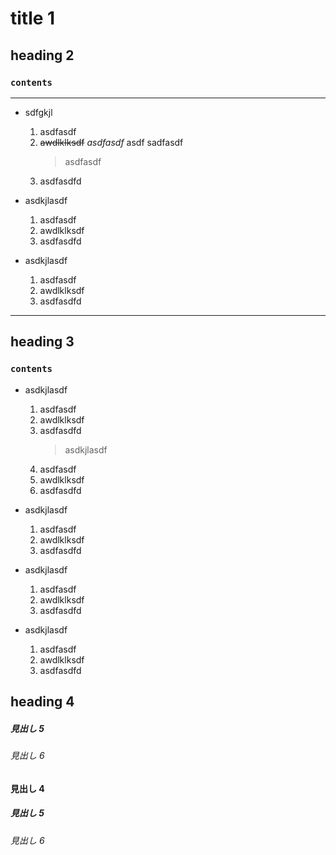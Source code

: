 # title 1

## **heading 2**

### `contents`

---

- sdfgkjl

  1. asdfasdf
  2. ~~awdlklksdf~~ _asdfasdf_ asdf sadfasdf
     > asdfasdf
  3. asdfasdfd

- asdkjlasdf

  1. asdfasdf
  2. awdlklksdf
  3. asdfasdfd

- asdkjlasdf
  1. asdfasdf
  2. awdlklksdf
  3. asdfasdfd

---

## heading 3

### `contents`

- asdkjlasdf

  1. asdfasdf
  2. awdlklksdf
  3. asdfasdfd
     > asdkjlasdf
  4. asdfasdf
  5. awdlklksdf
  6. asdfasdfd

- asdkjlasdf
  1. asdfasdf
  2. awdlklksdf
  3. asdfasdfd
- asdkjlasdf

  1. asdfasdf
  2. awdlklksdf
  3. asdfasdfd

- asdkjlasdf
  1. asdfasdf
  2. awdlklksdf
  3. asdfasdfd

## heading 4

##### 見出し 5

###### 見出し 6

#### 見出し 4

##### 見出し 5

###### 見出し 6
